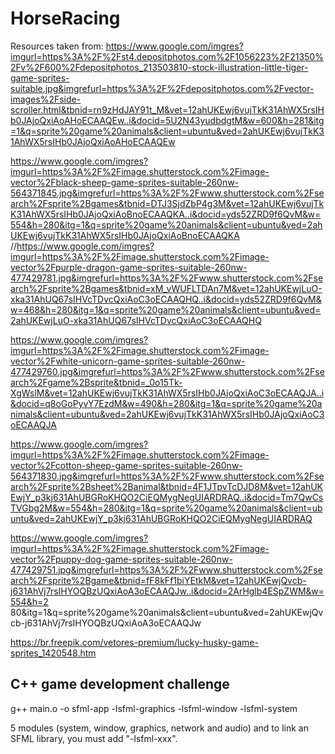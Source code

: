 # HorseRacing

Resources taken from:
https://www.google.com/imgres?imgurl=https%3A%2F%2Fst4.depositphotos.com%2F1056223%2F21350%2Fv%2F600%2Fdepositphotos_213503810-stock-illustration-little-tiger-game-sprites-suitable.jpg&imgrefurl=https%3A%2F%2Fdepositphotos.com%2Fvector-images%2Fside-scroller.html&tbnid=rn9zHdJAY91t_M&vet=12ahUKEwj6vujTkK31AhWX5rsIHb0JAjoQxiAoAHoECAAQEw..i&docid=5U2N43yudbdgtM&w=600&h=281&itg=1&q=sprite%20game%20animals&client=ubuntu&ved=2ahUKEwj6vujTkK31AhWX5rsIHb0JAjoQxiAoAHoECAAQEw

https://www.google.com/imgres?imgurl=https%3A%2F%2Fimage.shutterstock.com%2Fimage-vector%2Fblack-sheep-game-sprites-suitable-260nw-564371845.jpg&imgrefurl=https%3A%2F%2Fwww.shutterstock.com%2Fsearch%2Fsprite%2Bgames&tbnid=DTJ3SjdZbP4g3M&vet=12ahUKEwj6vujTkK31AhWX5rsIHb0JAjoQxiAoBnoECAAQKA..i&docid=yds52ZRD9f6QvM&w=554&h=280&itg=1&q=sprite%20game%20animals&client=ubuntu&ved=2ahUKEwj6vujTkK31AhWX5rsIHb0JAjoQxiAoBnoECAAQKA
//https://www.google.com/imgres?imgurl=https%3A%2F%2Fimage.shutterstock.com%2Fimage-vector%2Fpurple-dragon-game-sprites-suitable-260nw-477429781.jpg&imgrefurl=https%3A%2F%2Fwww.shutterstock.com%2Fsearch%2Fsprite%2Bgames&tbnid=xM_vWUFLTDAn7M&vet=12ahUKEwjLuO-xka31AhUQ67sIHVcTDvcQxiAoC3oECAAQHQ..i&docid=yds52ZRD9f6QvM&w=468&h=280&itg=1&q=sprite%20game%20animals&client=ubuntu&ved=2ahUKEwjLuO-xka31AhUQ67sIHVcTDvcQxiAoC3oECAAQHQ

https://www.google.com/imgres?imgurl=https%3A%2F%2Fimage.shutterstock.com%2Fimage-vector%2Fwhite-unicorn-game-sprites-suitable-260nw-477429760.jpg&imgrefurl=https%3A%2F%2Fwww.shutterstock.com%2Fsearch%2Fgame%2Bsprite&tbnid=_0o15Tk-XgWslM&vet=12ahUKEwj6vujTkK31AhWX5rsIHb0JAjoQxiAoC3oECAAQJA..i&docid=q8oGoPyvY7EzdM&w=490&h=280&itg=1&q=sprite%20game%20animals&client=ubuntu&ved=2ahUKEwj6vujTkK31AhWX5rsIHb0JAjoQxiAoC3oECAAQJA

https://www.google.com/imgres?imgurl=https%3A%2F%2Fimage.shutterstock.com%2Fimage-vector%2Fcotton-sheep-game-sprites-suitable-260nw-564371830.jpg&imgrefurl=https%3A%2F%2Fwww.shutterstock.com%2Fsearch%2Fsprite%2Bsheet%2Banimal&tbnid=4F1JTpvTcDJD8M&vet=12ahUKEwjY_p3kj631AhUBGRoKHQO2CiEQMygNegUIARDRAQ..i&docid=Tm7QwCsTVGbg2M&w=554&h=280&itg=1&q=sprite%20game%20animals&client=ubuntu&ved=2ahUKEwjY_p3kj631AhUBGRoKHQO2CiEQMygNegUIARDRAQ

https://www.google.com/imgres?imgurl=https%3A%2F%2Fimage.shutterstock.com%2Fimage-vector%2Fpuppy-dog-game-sprites-suitable-260nw-477429751.jpg&imgrefurl=https%3A%2F%2Fwww.shutterstock.com%2Fsearch%2Fsprite%2Bgame&tbnid=fF8kFf1biYEtkM&vet=12ahUKEwjQvcb-j631AhVj7rsIHYOQBzUQxiAoA3oECAAQJw..i&docid=2ArHglb4ESpZWM&w=554&h=2	80&itg=1&q=sprite%20game%20animals&client=ubuntu&ved=2ahUKEwjQvcb-j631AhVj7rsIHYOQBzUQxiAoA3oECAAQJw

https://br.freepik.com/vetores-premium/lucky-husky-game-sprites_1420548.htm


## C++ game development challenge

g++ main.o -o sfml-app -lsfml-graphics -lsfml-window -lsfml-system

5 modules (system, window, graphics, network and audio) and to link an SFML library, you must add "-lsfml-xxx".
